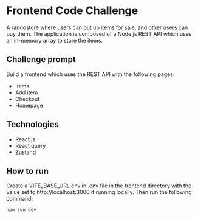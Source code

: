 # Frontend Code Challenge
A randostore where users can put up items for sale, and other users can buy them. The application is composed of a Node.js REST API which uses an in-memory array to store the items.

## Challenge prompt
Build a frontend which uses the REST API with the following pages:
- Items
- Add item
- Checkout
- Homepage

## Technologies
- React.js
- React query
- Zustand

## How to run
Create a VITE_BASE_URL env in .env file in the frontend directory with the value set to http://localhost:3000 if running locally. Then run the following command:

```bash
npm run dev
```
